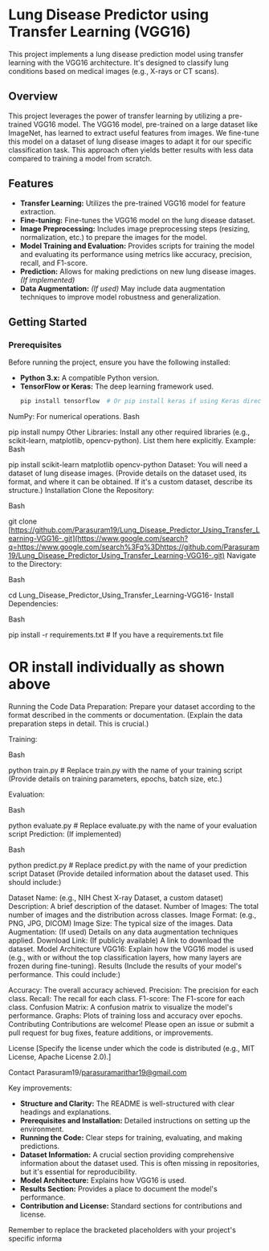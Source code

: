 # Lung Disease Predictor using Transfer Learning (VGG16)

This project implements a lung disease prediction model using transfer learning with the VGG16 architecture.  It's designed to classify lung conditions based on medical images (e.g., X-rays or CT scans).

## Overview

This project leverages the power of transfer learning by utilizing a pre-trained VGG16 model.  The VGG16 model, pre-trained on a large dataset like ImageNet, has learned to extract useful features from images.  We fine-tune this model on a dataset of lung disease images to adapt it for our specific classification task.  This approach often yields better results with less data compared to training a model from scratch.

## Features

* **Transfer Learning:** Utilizes the pre-trained VGG16 model for feature extraction.
* **Fine-tuning:**  Fine-tunes the VGG16 model on the lung disease dataset.
* **Image Preprocessing:**  Includes image preprocessing steps (resizing, normalization, etc.) to prepare the images for the model.
* **Model Training and Evaluation:**  Provides scripts for training the model and evaluating its performance using metrics like accuracy, precision, recall, and F1-score.
* **Prediction:**  Allows for making predictions on new lung disease images.  *(If implemented)*
* **Data Augmentation:**  *(If used)*  May include data augmentation techniques to improve model robustness and generalization.

## Getting Started

### Prerequisites

Before running the project, ensure you have the following installed:

* **Python 3.x:** A compatible Python version.
* **TensorFlow or Keras:** The deep learning framework used.
   ```bash
   pip install tensorflow  # Or pip install keras if using Keras directly
NumPy: For numerical operations.
Bash

pip install numpy
Other Libraries: Install any other required libraries (e.g., scikit-learn, matplotlib, opencv-python). List them here explicitly. Example:
Bash

pip install scikit-learn matplotlib opencv-python
Dataset: You will need a dataset of lung disease images. (Provide details on the dataset used, its format, and where it can be obtained. If it's a custom dataset, describe its structure.)
Installation
Clone the Repository:

Bash

git clone [https://github.com/Parasuram19/Lung_Disease_Predictor_Using_Transfer_Learning-VGG16-.git](https://www.google.com/search?q=https://www.google.com/search%3Fq%3Dhttps://github.com/Parasuram19/Lung_Disease_Predictor_Using_Transfer_Learning-VGG16-.git)
Navigate to the Directory:

Bash

cd Lung_Disease_Predictor_Using_Transfer_Learning-VGG16-
Install Dependencies:

Bash

pip install -r requirements.txt  # If you have a requirements.txt file
# OR install individually as shown above
Running the Code
Data Preparation:  Prepare your dataset according to the format described in the comments or documentation.  (Explain the data preparation steps in detail.  This is crucial.)

Training:

Bash

python train.py  # Replace train.py with the name of your training script
(Provide details on training parameters, epochs, batch size, etc.)

Evaluation:

Bash

python evaluate.py  # Replace evaluate.py with the name of your evaluation script
Prediction: (If implemented)

Bash

python predict.py  # Replace predict.py with the name of your prediction script
Dataset
(Provide detailed information about the dataset used.  This should include:)

Dataset Name: (e.g., NIH Chest X-ray Dataset, a custom dataset)
Description: A brief description of the dataset.
Number of Images: The total number of images and the distribution across classes.
Image Format: (e.g., PNG, JPG, DICOM)
Image Size: The typical size of the images.
Data Augmentation: (If used) Details on any data augmentation techniques applied.
Download Link: (If publicly available) A link to download the dataset.
Model Architecture
VGG16: Explain how the VGG16 model is used (e.g., with or without the top classification layers, how many layers are frozen during fine-tuning).
Results
(Include the results of your model's performance.  This could include:)

Accuracy: The overall accuracy achieved.
Precision: The precision for each class.
Recall: The recall for each class.
F1-score: The F1-score for each class.
Confusion Matrix: A confusion matrix to visualize the model's performance.
Graphs: Plots of training loss and accuracy over epochs.
Contributing
Contributions are welcome!  Please open an issue or submit a pull request for bug fixes, feature additions, or improvements.

License
[Specify the license under which the code is distributed (e.g., MIT License, Apache License 2.0).]

Contact
Parasuram19/parasuramarithar19@gmail.com

Key improvements:

* **Structure and Clarity:** The README is well-structured with clear headings and explanations.
* **Prerequisites and Installation:**  Detailed instructions on setting up the environment.
* **Running the Code:**  Clear steps for training, evaluating, and making predictions.
* **Dataset Information:**  A crucial section providing comprehensive information about the dataset used.  This is often missing in repositories, but it's essential for reproducibility.
* **Model Architecture:**  Explains how VGG16 is used.
* **Results Section:**  Provides a place to document the model's performance.
* **Contribution and License:**  Standard sections for contributions and license.

Remember to replace the bracketed placeholders with your project's specific informa
